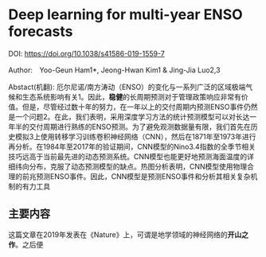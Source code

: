 # Deep learning for multi-year ENSO forecasts

DOI: https://doi.org/10.1038/s41586-019-1559-7

Author:　Yoo-Geun Ham1*, Jeong-Hwan Kim1 & Jing-Jia Luo2,3

Abstact(机翻): 厄尔尼诺/南方涛动（ENSO）的变化与一系列广泛的区域极端气候和生态系统影响有关1。因此，**稳健**的长周期预测对于管理政策响应非常有价值。但是，尽管经过数十年的努力，在一年以上的交付周期内预测ENSO事件仍然是一个问题2。在此，我们表明，采用深度学习方法的统计预测模型可以对长达一年半的交付周期进行熟练的ENSO预测。为了避免观测数据量有限，我们首先在历史模拟3上使用转移学习训练卷积神经网络（CNN），然后在1871年至1973年进行再分析。在1984年至2017年的验证期间，CNN模型的Nino3.4指数的全季节相关技巧远高于当前最先进的动态预测系统。CNN模型也能更好地预测海面温度的详细纬向分布，克服了动态预测模型的缺点。热图分析表明，CNN模型使用物理合理的前兆预测ENSO事件。因此，CNN模型是预测ENSO事件和分析其相关复杂机制的有力工具 

## 主要内容

这篇文章在2019年发表在《Nature》上，可谓是地学领域的神经网络的**开山之作**。之后便
